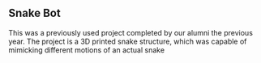 ## Snake Bot
This was a previously used project completed by our alumni the previous year. The project is a 3D printed snake structure, which was capable of mimicking different motions of an actual snake
